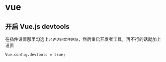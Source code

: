# vue

## 开启 Vue.js devtools

在插件设置那里勾选上`允许访问文件网址`，然后重启开发者工具，再不行的话就加上设置

`Vue.config.devtools = true;`